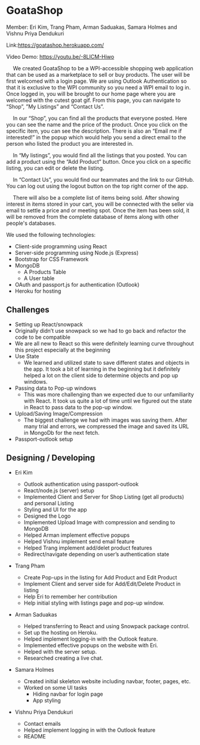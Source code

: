 # GoataShop
Member: Eri Kim, Trang Pham, Arman Saduakas, Samara Holmes and Vishnu Priya Dendukuri

Link:https://goatashop.herokuapp.com/

Video Demo: https://youtu.be/-8LICM-Hiwo 
 
&emsp; We created GoataShop to be a WPI-accessible shopping web application that can be used as a marketplace to sell or buy products.
The user will be first welcomed with a login page. We are using Outlook Authentication so that it is exclusive to the WPI community so you need a WPI email to log in. Once logged in, you will be brought to our home page where you are welcomed with the cutest goat gif. From this page, you can navigate to “Shop”, ”My Listings” and “Contact Us”. 

&emsp; In our “Shop”, you can find all the products that everyone posted. Here you can see the name and the price of the product. Once you click on the specific item, you can see the description. There is also an “Email me if interested!” in the popup which would help you send a direct email to the person who listed the product you are interested in.  

&emsp; In “My listings”, you would find all the listings that you posted. You can add a product using the “Add Product” button. Once you click on a specific listing, you can edit or delete the listing. 

&emsp; In “Contact Us”, you would find our teammates and the link to our GitHub.
You can log out using the logout button on the top right corner of the app.

&emsp; There will also be a complete list of items being sold. After showing interest in items stored in your cart, you will be connected with the seller via email to settle a price and or meeting spot. Once the item has been sold, it will be removed from the complete database of items along with other people's databases.

We used the following technologies:
* Client-side programming using React
* Server-side programming using Node.js (Express)
* Bootstrap for CSS Framework
* MongoDB
  * A Products Table
  * A User table
* OAuth and passport.js for authentication (Outlook)
* Heroku for hosting

## Challenges
* Setting up React/snowpack
* Originally didn’t use snowpack so we had to go back and refactor the code to be compatible
* We are all new to React so this were definitely learning curve throughout this project especially at the beginning
* Use State
  * We learned and utilized state to save different states and objects in the app. It took a bit of learning in the beginning but it definitely helped a lot on the client side to determine objects and pop up windows.
* Passing data to Pop-up windows
  * This was more challenging than we expected due to our unfamiliarity with React. It took us quite a lot of time until we figured out the state in React to pass data to the pop-up window.
* Upload/Saving Image/Compression
  * The biggest challenge we had with images was saving them. After many trial and errors, we compressed the image and saved its URL in MongoDb for the next fetch.
* Passport-outlook setup

## Designing / Developing 
* Eri Kim 
  * Outlook authentication using passport-outlook
  * React/node.js (server) setup
  * Implemented Client and Server for Shop Listing (get all products) and personal Listing 
  * Styling and UI for the app
  * Designed the Logo
  * Implemented Upload Image with compression and sending to MongoDB
  * Helped Arman implement effective popups
  * Helped Vishnu implement send email feature
  * Helped Trang implement add/delet product features
  * Redirect/navigate depending on user’s authentication state
  
* Trang Pham
  * Create Pop-ups in the listing for Add Product and Edit Product
  * Implement Client and server side for Add/Edit/Delete Product in listing
  * Help Eri to remember her contribution
  * Help initial styling with listings page and pop-up window.

* Arman Saduakas
  * Helped transferring to React and using Snowpack package control.
  * Set up the hosting on Heroku.
  * Helped implement logging-in with the Outlook feature.
  * Implemented effective popups on the website with Eri.
  * Helped with the server setup.
  * Researched creating a live chat.

* Samara Holmes
  * Created initial skeleton website including navbar, footer, pages, etc.
  * Worked on some UI tasks
    * Hiding navbar for login page
    * App styling

* Vishnu Priya Dendukuri
  * Contact emails 
  * Helped implement logging in with the Outlook feature
  * README
 

